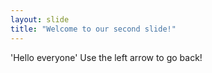 ```yaml
---
layout: slide
title: "Welcome to our second slide!"
---
```

'Hello everyone'
Use the left arrow to go back!
